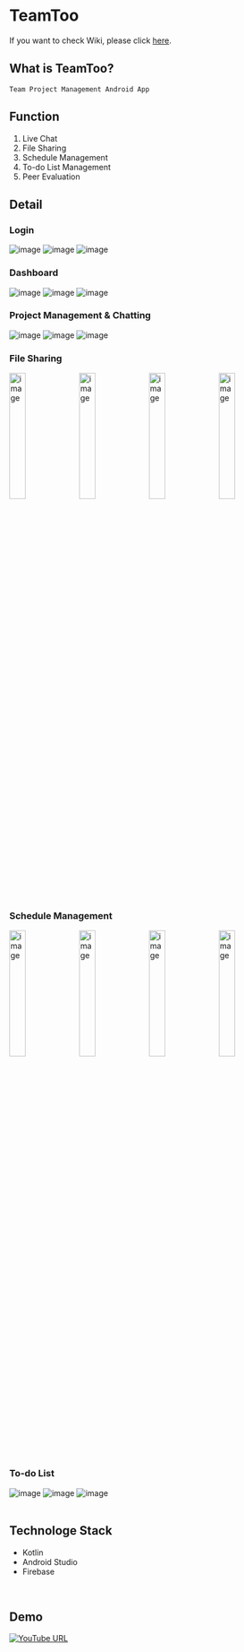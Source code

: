 # TeamToo

If you want to check Wiki, please click [here](https://github.com/hammii/TeamToo/wiki).
<br>

## What is TeamToo?
```
Team Project Management Android App
```

## Function
1. Live Chat
2. File Sharing
3. Schedule Management
4. To-do List Management
5. Peer Evaluation

## Detail

### Login
![image](https://user-images.githubusercontent.com/37904738/124618191-8d3c0d00-deb2-11eb-9456-df919d1512ca.png)
![image](https://user-images.githubusercontent.com/37904738/124618204-8f05d080-deb2-11eb-97a1-0f886ad08aa8.png)
![image](https://user-images.githubusercontent.com/37904738/124618231-94631b00-deb2-11eb-8c00-50d1e5bd0b9f.png)

### Dashboard
![image](https://user-images.githubusercontent.com/37904738/124617919-4bab6200-deb2-11eb-924a-67488030316d.png)
![image](https://user-images.githubusercontent.com/37904738/124617934-4d752580-deb2-11eb-8a08-c4d2f94d31c8.png)
![image](https://user-images.githubusercontent.com/37904738/124617943-4fd77f80-deb2-11eb-9a27-5aaf261abb9f.png)

### Project Management & Chatting
![image](https://user-images.githubusercontent.com/37904738/124614705-7e079000-deaf-11eb-93d3-40e9f2abf3aa.png)
![image](https://user-images.githubusercontent.com/37904738/124614746-895abb80-deaf-11eb-87d3-14a0e0bfe93a.png)
![image](https://user-images.githubusercontent.com/37904738/124614763-8e1f6f80-deaf-11eb-9751-857e13dd2a89.png)

### File Sharing
<p>
<img width="24%" alt="image" src="https://user-images.githubusercontent.com/37904738/124615512-4f3de980-deb0-11eb-9514-629717984dbc.png">
<img width="24%" alt="image" src="https://user-images.githubusercontent.com/37904738/124615692-798fa700-deb0-11eb-8533-72e66114a6dd.png">
<img width="24%" alt="image" src="https://user-images.githubusercontent.com/37904738/124616249-e145f200-deb0-11eb-8bad-9ec33a92b03d.png">
<img width="24%" alt="image" src="https://user-images.githubusercontent.com/37904738/124616244-dee39800-deb0-11eb-8dd1-7f7837d60fb9.png">
</p>

### Schedule Management
<p>
<img width="24%" alt="image" src="https://user-images.githubusercontent.com/37904738/124616454-0aff1900-deb1-11eb-995c-81db75071be1.png">
<img width="24%" alt="image" src="https://user-images.githubusercontent.com/37904738/124616750-4ef21e00-deb1-11eb-9ef1-367a54f677a2.png">
<img width="24%" alt="image" src="https://user-images.githubusercontent.com/37904738/124616758-50bbe180-deb1-11eb-9840-9bd1bbda7970.png">
<img width="24%" alt="image" src="https://user-images.githubusercontent.com/37904738/124616479-105c6380-deb1-11eb-8c20-384b6f011add.png">
</p>

### To-do List
![image](https://user-images.githubusercontent.com/37904738/124617164-ad1f0100-deb1-11eb-9149-65ee0199282f.png)
![image](https://user-images.githubusercontent.com/37904738/124617175-b019f180-deb1-11eb-959b-8ebeabd70f7b.png)
![image](https://user-images.githubusercontent.com/37904738/124617191-b3ad7880-deb1-11eb-8961-ca96047739e7.png)
<br>
<br>

## Technologe Stack
- Kotlin
- Android Studio
- Firebase
<br>

## Demo
[![YouTube URL](https://github.com/hammii/TeamToo/blob/master/TeamTo-master/youtube.png)](https://www.youtube.com/watch?v=-s47wKdk5JI)

